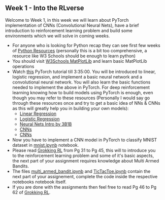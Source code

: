 ## Week 1 - Into the RLverse

Welcome to Week 1, in this week we will learn about PyTorch implementation of CNNs (Convolutional Neural Nets), have a brief introduction to reinforcement learning problem and build some environments which we will solve in coming weeks.

- For anyone who is looking for Python recap they can see first few weeks of [Python Resources](https://github.com/wncc/learners-space/tree/master/Python) (personally this is a bit too comprehensive, a resource like W3 Schools should be enough to learn python)
- You should visit [W3Schools MatPlotLib](https://www.w3schools.com/python/matplotlib_intro.asp) and learn basic MatPlotLib operations
- Watch [this](https://youtu.be/c36lUUr864M?si=eApDWpXPrwyqHOo1) PyTorch tutorial till 3:35:00. You will be introduced to linear, logistic regression, and implement a basic neural network and a convolutional neural network. You will also learn the basic functions needed to implement the above in PyTorch. For deep reinforcement learning knowing how to build models using PyTorch is enough, even though you may refer to these resources (Personally I would say go through these resources once and try to get a basic idea of NNs & CNNs as this will greatly help you in building your own models):
    - [Linear Regression](https://www.geeksforgeeks.org/linear-regression-python-implementation/)
    - [Logistic Regression](https://www.geeksforgeeks.org/understanding-logistic-regression/)
    - [Neural Nets Intro by 3B1B](https://www.youtube.com/playlist?list=PLZHQObOWTQDNU6R1_67000Dx_ZCJB-3pi)
    - [CNNs](https://www.geeksforgeeks.org/introduction-convolution-neural-network/)
    - [CNNs](https://youtu.be/iaSUYvmCekI?si=eaxRFbGiiLgKO8L4)
- Now you have to implement a CNN model in PyTorch to classify MNIST dataset in [mnist.ipynb](./mnist.ipynb) notebook.
- Please read [Grokking RL](../GrokkingRL.pdf) from Pg 31 to Pg 45, this will to introduce you to the reinforcement learning problem and some of it's basic aspects, the next part of your assignment requires knowledge about Multi Armed Bandits.
- The files [multi_armed_bandit.ipynb](./multi_armed_bandits.ipynb) and [TicTacToe.ipynb](./TicTacToe.ipynb) contain the next part of your assignement, complete the code inside the respective notebooks notebook itself.
- If you are done with the assignments then feel free to read Pg 46 to Pg 62 of [Grokking RL](../GrokkingRL.pdf).